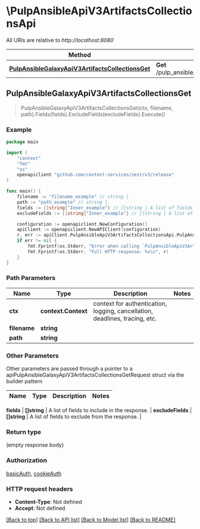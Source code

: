 # \PulpAnsibleApiV3ArtifactsCollectionsApi

All URIs are relative to *http://localhost:8080*

Method | HTTP request | Description
------------- | ------------- | -------------
[**PulpAnsibleGalaxyApiV3ArtifactsCollectionsGet**](PulpAnsibleApiV3ArtifactsCollectionsApi.md#PulpAnsibleGalaxyApiV3ArtifactsCollectionsGet) | **Get** /pulp_ansible/galaxy/{path}/api/v3/artifacts/collections/{path}/{filename} | 



## PulpAnsibleGalaxyApiV3ArtifactsCollectionsGet

> PulpAnsibleGalaxyApiV3ArtifactsCollectionsGet(ctx, filename, path).Fields(fields).ExcludeFields(excludeFields).Execute()





### Example

```go
package main

import (
    "context"
    "fmt"
    "os"
    openapiclient "github.com/content-services/zest/v3/release"
)

func main() {
    filename := "filename_example" // string | 
    path := "path_example" // string | 
    fields := []string{"Inner_example"} // []string | A list of fields to include in the response. (optional)
    excludeFields := []string{"Inner_example"} // []string | A list of fields to exclude from the response. (optional)

    configuration := openapiclient.NewConfiguration()
    apiClient := openapiclient.NewAPIClient(configuration)
    r, err := apiClient.PulpAnsibleApiV3ArtifactsCollectionsApi.PulpAnsibleGalaxyApiV3ArtifactsCollectionsGet(context.Background(), filename, path).Fields(fields).ExcludeFields(excludeFields).Execute()
    if err != nil {
        fmt.Fprintf(os.Stderr, "Error when calling `PulpAnsibleApiV3ArtifactsCollectionsApi.PulpAnsibleGalaxyApiV3ArtifactsCollectionsGet``: %v\n", err)
        fmt.Fprintf(os.Stderr, "Full HTTP response: %v\n", r)
    }
}
```

### Path Parameters


Name | Type | Description  | Notes
------------- | ------------- | ------------- | -------------
**ctx** | **context.Context** | context for authentication, logging, cancellation, deadlines, tracing, etc.
**filename** | **string** |  | 
**path** | **string** |  | 

### Other Parameters

Other parameters are passed through a pointer to a apiPulpAnsibleGalaxyApiV3ArtifactsCollectionsGetRequest struct via the builder pattern


Name | Type | Description  | Notes
------------- | ------------- | ------------- | -------------


 **fields** | **[]string** | A list of fields to include in the response. | 
 **excludeFields** | **[]string** | A list of fields to exclude from the response. | 

### Return type

 (empty response body)

### Authorization

[basicAuth](../README.md#basicAuth), [cookieAuth](../README.md#cookieAuth)

### HTTP request headers

- **Content-Type**: Not defined
- **Accept**: Not defined

[[Back to top]](#) [[Back to API list]](../README.md#documentation-for-api-endpoints)
[[Back to Model list]](../README.md#documentation-for-models)
[[Back to README]](../README.md)

